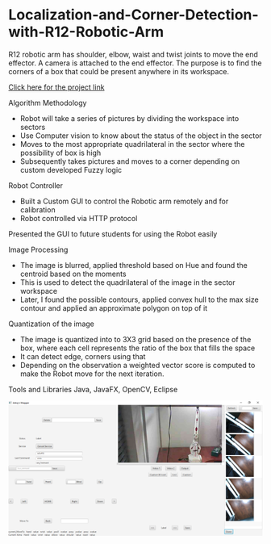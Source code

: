 # Localization-and-Corner-Detection-with-R12-Robotic-Arm

R12 robotic arm has shoulder, elbow, waist and twist joints to move the end effector. A camera is attached to the end effector. The purpose is to find the corners of a box that could be present anywhere in its workspace.

[Click here for the project link](http://my.fit.edu/~jsankaranara2015/Doc/)

Algorithm Methodology
- Robot will take a series of pictures by dividing the workspace into sectors
- Use Computer vision to know about the status of the object in the sector
- Moves to the most appropriate quadrilateral in the sector where the possibility of box is high
- Subsequently takes pictures and moves to a corner depending on custom developed Fuzzy logic

Robot Controller
- Built a Custom GUI to control the Robotic arm remotely and for calibration
- Robot controlled via HTTP protocol

Presented the GUI to future students for using the Robot easily

Image Processing
- The image is blurred, applied threshold based on Hue and found the centroid based on the moments
- This is used to detect the quadrilateral of the image in the sector workspace
- Later, I found the possible contours, applied convex hull to the max size contour and applied an approximate polygon on top of it

Quantization of the image
- The image is quantized into to 3X3 grid based on the presence of the box, where each cell represents the ratio of the box that fills the space
- It can detect edge, corners using that
- Depending on the observation a weighted vector score is computed to make the Robot move for the next iteration.

Tools and Libraries
Java, JavaFX, OpenCV, Eclipse



![Capture](https://github.com/Johny-kann/Localization-and-Corner-Detection-with-R12-Robotic-Arm/blob/Johny/Capture.PNG)
